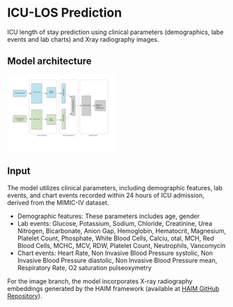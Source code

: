 # ICU-LOS Prediction

ICU length of stay prediction using clinical parameters (demographics, labe events and lab charts) and Xray radiography images.

## Model architecture

<img src="https://github.com/SandaliLokuge/ICU_LOS_Prediction/blob/main/model_architecture.png" alt="Alt Text" style="width:50%; height:auto;">

## Input
The model utilizes clinical parameters, including demographic features, lab events, and chart events recorded within 24 hours of ICU admission, derived from the MIMIC-IV dataset.

- Demographic features: These parameters includes age, gender
- Lab events: Glucose, Potassium, Sodium, Chloride, Creatinine, Urea Nitrogen, Bicarbonate, Anion Gap, Hemoglobin, Hematocrit, Magnesium, Platelet Count, Phosphate, White Blood Cells, Calciu, otal, MCH, Red Blood Cells, MCHC, MCV, RDW, Platelet Count, Neutrophils, Vancomycin
- Chart events: Heart Rate, Non Invasive Blood Pressure systolic, Non Invasive Blood Pressure diastolic, Non Invasive Blood Pressure mean, Respiratory Rate, O2 saturation pulseoxymetry

For the image branch, the model incorporates X-ray radiography embeddings generated by the HAIM framework (available at [HAIM GitHub Repository](https://github.com/lrsoenksen/HAIM/tree/main)).
